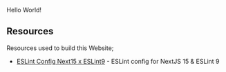Hello World!

## Resources

Resources used to build this Website;

- [ESLint Config Next15 x ESLint9](https://gist.github.com/ixahmedxi/a2ef874b9cb9a612837e70403da611c0) - ESLint config for NextJS 15 & ESLint 9